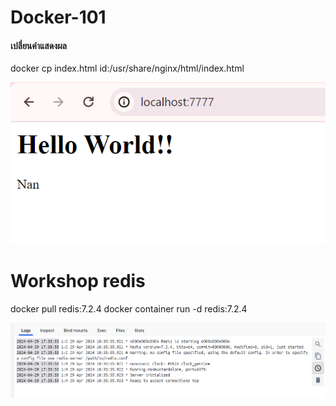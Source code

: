 # Docker-101

#### เปลี่ยนคำแสดงผล 
docker cp index.html id:/usr/share/nginx/html/index.html

![alt text](https://github.com/phonsudanan/Docker-101/blob/main/Capture_img.PNG?raw=true)

# Workshop redis
docker pull redis:7.2.4
docker container run -d redis:7.2.4

![alt text](https://github.com/phonsudanan/Docker-101/blob/main/Capture_redis.PNG?raw=true)
